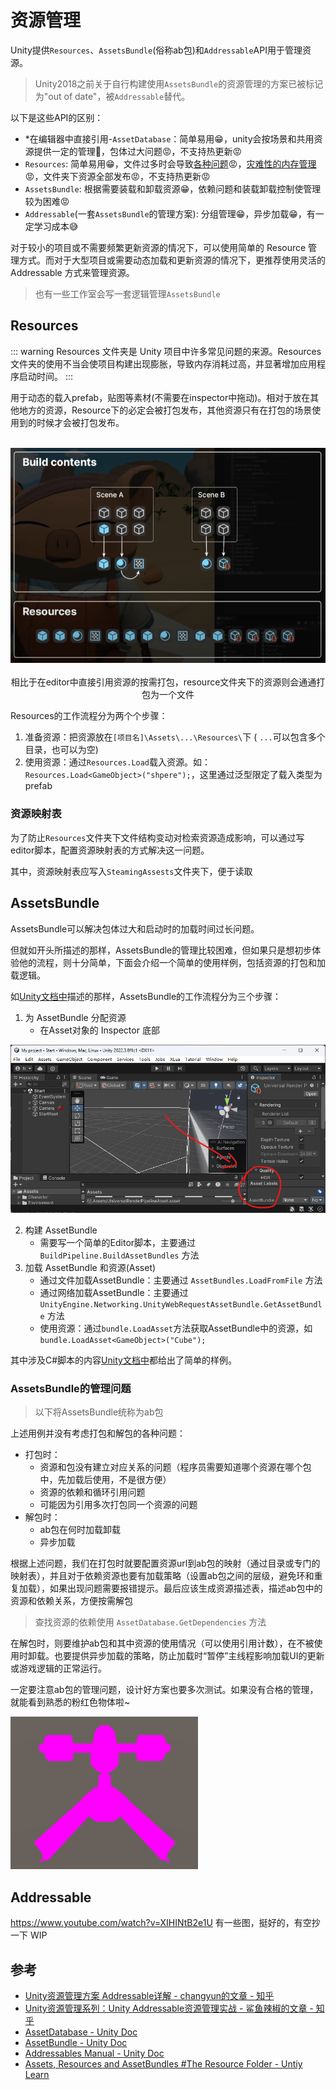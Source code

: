 # 资源管理

Unity提供`Resources`、`AssetsBundle`(俗称ab包)和`Addressable`API用于管理资源。
> Unity2018之前关于自行构建使用`AssetsBundle`的资源管理的方案已被标记为"out of date"，被`Addressable`替代。

以下是这些API的区别：
- *在编辑器中直接引用-`AssetDatabase`：简单易用😁，unity会按场景和共用资源提供一定的管理🤔，包体过大问题😡，不支持热更新😡
- `Resources`: 简单易用😁，文件过多时会导致[各种问题](https://learn.unity.com/tutorial/assets-resources-and-assetbundles#5c7f8528edbc2a002053b5a6)😡，[灾难性的内存管理](https://docs.unity3d.com/cn/current/Manual/BestPracticeUnderstandingPerformanceInUnity6.html)😡，文件夹下资源全部发布😡，不支持热更新😡
- `AssetsBundle`: 根据需要装载和卸载资源😁，依赖问题和装载卸载控制使管理较为困难😡
- `Addressable`(一套`AssetsBundle`的管理方案): 分组管理😁，异步加载😁，有一定学习成本😅

对于较小的项目或不需要频繁更新资源的情况下，可以使用简单的 Resource 管理方式。而对于大型项目或需要动态加载和更新资源的情况下，更推荐使用灵活的 Addressable 方式来管理资源。
> 也有一些工作室会写一套逻辑管理`AssetsBundle`

## Resources

::: warning
Resources 文件夹是 Unity 项目中许多常见问题的来源。Resources 文件夹的使用不当会使项目构建出现膨胀，导致内存消耗过高，并显著增加应用程序启动时间。
:::

用于动态的载入prefab，贴图等素材(不需要在inspector中拖动)。相对于放在其他地方的资源，Resource下的必定会被打包发布，其他资源只有在打包的场景使用到的时候才会被打包发布。

<center>
<br><img width='600' src='../img/Resources-2.png'></br>
<br>相比于在editor中直接引用资源的按需打包，resource文件夹下的资源则会通通打包为一个文件</br>
</center>

Resources的工作流程分为两个个步骤：

1. 准备资源：把资源放在`[项目名]\Assets\...\Resources\`下 ( `...`可以包含多个目录，也可以为空)
2. 使用资源：通过`Resources.Load`载入资源。如：`Resources.Load<GameObject>("shpere");`，这里通过泛型限定了载入类型为prefab
 
### 资源映射表

为了防止`Resources`文件夹下文件结构变动对检索资源造成影响，可以通过写editor脚本，配置资源映射表的方式解决这一问题。

其中，资源映射表应写入`SteamingAssests`文件夹下，便于读取

## AssetsBundle

AssetsBundle可以解决包体过大和启动时的加载时间过长问题。

但就如开头所描述的那样，AssetsBundle的管理比较困难，但如果只是想初步体验他的流程，则十分简单，下面会介绍一个简单的使用样例，包括资源的打包和加载逻辑。

如[Unity文档中](https://docs.unity3d.com/cn/current/Manual/AssetBundles-Workflow.html)描述的那样，AssetsBundle的工作流程分为三个步骤：
1. 为 AssetBundle 分配资源
    - 在Asset对象的 Inspector 底部

<img src='../img/Resources-1.png'>

2. 构建 AssetBundle
    - 需要写一个简单的Editor脚本，主要通过 `BuildPipeline.BuildAssetBundles` 方法
3. 加载 AssetBundle 和资源(Asset)
    - 通过文件加载AssetBundle：主要通过 `AssetBundles.LoadFromFile` 方法
    - 通过网络加载AssetBundle：主要通过 `UnityEngine.Networking.UnityWebRequestAssetBundle.GetAssetBundle` 方法
    - 使用资源：通过`bundle.LoadAsset`方法获取AssetBundle中的资源，如`bundle.LoadAsset<GameObject>("Cube");`

其中涉及C#脚本的内容[Unity文档中](https://docs.unity3d.com/cn/current/Manual/AssetBundles-Workflow.html)都给出了简单的样例。

### AssetsBundle的管理问题

> 以下将AssetsBundle统称为ab包

上述用例并没有考虑打包和解包的各种问题：
- 打包时：
    - 资源和包没有建立对应关系的问题（程序员需要知道哪个资源在哪个包中，先加载后使用，不是很方便）
    - 资源的依赖和循环引用问题
    - 可能因为引用多次打包同一个资源的问题
- 解包时：
    - ab包在何时加载卸载
    - 异步加载

根据上述问题，我们在打包时就要配置资源url到ab包的映射（通过目录或专门的映射表），并且对于依赖资源也要有加载策略（设置ab包之间的层级，避免环和重复加载），如果出现问题需要报错提示。最后应该生成资源描述表，描述ab包中的资源和依赖关系，方便按需解包
> 查找资源的依赖使用 `AssetDatabase.GetDependencies` 方法

在解包时，则要维护ab包和其中资源的使用情况（可以使用引用计数），在不被使用时卸载。也要提供异步加载的策略，防止加载时“暂停”主线程影响加载UI的更新或游戏逻辑的正常运行。

一定要注意ab包的管理问题，设计好方案也要多次测试。如果没有合格的管理，就能看到熟悉的粉红色物体啦~

<img width='300' src='../img/Resources-3.png'>

## Addressable

https://www.youtube.com/watch?v=XIHINtB2e1U 有一些图，挺好的，有空抄一下
WIP

## 参考
- [Unity资源管理方案 Addressable详解 - changyun的文章 - 知乎](https://zhuanlan.zhihu.com/p/635796583)
- [Unity资源管理系列：Unity Addressable资源管理实战 - 鲨鱼辣椒的文章 - 知乎](https://zhuanlan.zhihu.com/p/541893117)
- [AssetDatabase - Unity Doc](https://docs.unity3d.com/cn/current/Manual/AssetDatabase.html)
- [AssetBundle - Unity Doc](https://docs.unity3d.com/cn/current/Manual/AssetBundlesIntro.html)
- [Addressables Manual - Unity Doc](https://docs.unity3d.com/Packages/com.unity.addressables@1.20/manual/index.html)
- [Assets, Resources and AssetBundles #The Resource Folder - Untiy Learn](https://learn.unity.com/tutorial/assets-resources-and-assetbundles#5c7f8528edbc2a002053b5a6)
